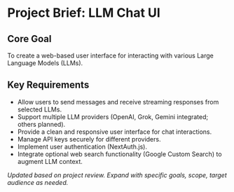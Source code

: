 # Project Brief: LLM Chat UI

## Core Goal

To create a web-based user interface for interacting with various Large Language Models (LLMs).

## Key Requirements

-   Allow users to send messages and receive streaming responses from selected LLMs.
-   Support multiple LLM providers (OpenAI, Grok, Gemini integrated; others planned).
-   Provide a clean and responsive user interface for chat interactions.
-   Manage API keys securely for different providers.
-   Implement user authentication (NextAuth.js).
-   Integrate optional web search functionality (Google Custom Search) to augment LLM context.

_Updated based on project review. Expand with specific goals, scope, target audience as needed._ 